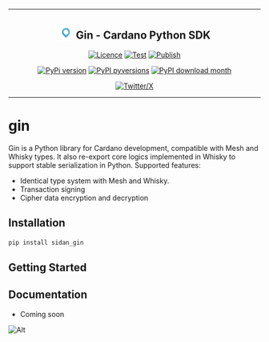 <div align="center">
  <hr />
    <h2 align="center" style="border-bottom: none"><img style="position: relative; top: 0.25rem;" src="https://raw.githubusercontent.com/sidan-lab/brand_assets/main/sidan_s_square.png" alt="Whisky" height="30" /> Gin - Cardano Python SDK</h2>

[![Licence](https://img.shields.io/github/license/sidan-lab/gin)](https://github.com/sidan-lab/gin/blob/master/LICENSE)
[![Test](https://github.com/sidan-lab/gin/actions/workflows/build.yml/badge.svg)](https://github.com/sidan-lab/gin/actions/workflows/build.yml)
[![Publish](https://github.com/sidan-lab/bin/actions/workflows/publish.yml/badge.svg)](https://github.com/sidan-lab/bin/actions/workflows/publish.yml)

[![PyPi version](https://badgen.net/pypi/v/sidan_gin)](https://pypi.python.org/pypi/sidan_gin/)
[![PyPI pyversions](https://img.shields.io/pypi/pyversions/sidan_gin)](https://pypi.python.org/pypi/sidan_gin/)
[![PyPI download month](https://img.shields.io/pypi/dm/sidan_gin)](https://pypi.python.org/pypi/sidan_gin/)

[![Twitter/X](https://img.shields.io/badge/Follow%20us-@sidan__lab-blue?logo=x&style=for-the-badge)](https://x.com/sidan_lab)

  <hr/>
</div>

# gin

Gin is a Python library for Cardano development, compatible with Mesh and Whisky types. It also re-export core logics implemented in Whisky to support stable serialization in Python. Supported features:

- Identical type system with Mesh and Whisky.
- Transaction signing
- Cipher data encryption and decryption

## Installation

```sh
pip install sidan_gin
```

## Getting Started

## Documentation

- Coming soon

![Alt](https://repobeats.axiom.co/api/embed/0446bd7a0e9d2cd208432845cda9182f263321cd.svg "Repobeats analytics image")
